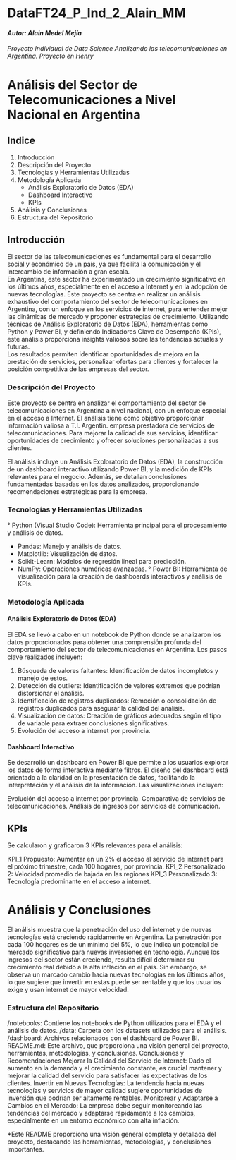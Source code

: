 # DataFT24_P_Ind_2_Alain_MM
#### *Autor: Alain Medel Mejía*
*Proyecto Individual de Data Science Analizando las telecomunicaciones en Argentina. Proyecto en Henry*
# Análisis del Sector de Telecomunicaciones a Nivel Nacional en Argentina
## Indice  
1. Introducción
2. Descripción del Proyecto
3. Tecnologías y Herramientas Utilizadas
4. Metodología Aplicada
   - Análisis Exploratorio de Datos (EDA)
   - Dashboard Interactivo
   - KPIs
5. Análisis y Conclusiones
6. Estructura del Repositorio  


## Introducción  
El sector de las telecomunicaciones es fundamental para el desarrollo social y económico de un país, ya que facilita la comunicación y el intercambio de información a gran escala.  
En Argentina, este sector ha experimentado un crecimiento significativo en los últimos años, especialmente en el acceso a Internet y en la adopción de nuevas tecnologías. Este proyecto se centra en realizar un análisis exhaustivo del comportamiento del sector de telecomunicaciones en Argentina, con un enfoque en los servicios de internet, para entender mejor las dinámicas de mercado y proponer estrategias de crecimiento. Utilizando técnicas de Análisis Exploratorio de Datos (EDA), herramientas como Python y Power BI, y definiendo Indicadores Clave de Desempeño (KPIs), este análisis proporciona insights valiosos sobre las tendencias actuales y futuras.  
Los resultados permiten identificar oportunidades de mejora en la prestación de servicios, personalizar ofertas para clientes y fortalecer la posición competitiva de las empresas del sector.


### Descripción del Proyecto
Este proyecto se centra en analizar el comportamiento del sector de telecomunicaciones en Argentina a nivel nacional, con un enfoque especial en el acceso a Internet. El análisis tiene como objetivo proporcionar información valiosa a T.I. Argentin. empresa prestadora de servicios de telecomunicaciones. Para mejorar la calidad de sus servicios, identificar oportunidades de crecimiento y ofrecer soluciones personalizadas a sus clientes.

El análisis incluye un Análisis Exploratorio de Datos (EDA), la construcción de un dashboard interactivo utilizando Power BI, y la medición de KPIs relevantes para el negocio. Además, se detallan conclusiones fundamentadas basadas en los datos analizados, proporcionando recomendaciones estratégicas para la empresa.

### Tecnologías y Herramientas Utilizadas
° Python (Visual Studio Code): Herramienta principal para el procesamiento y análisis de datos.
  - Pandas: Manejo y análisis de datos.
  - Matplotlib: Visualización de datos.
  - Scikit-Learn: Modelos de regresión lineal para predicción.
  - NumPy: Operaciones numéricas avanzadas.
° Power BI: Herramienta de visualización para la creación de dashboards interactivos y análisis de KPIs.
### Metodología Aplicada
#### Análisis Exploratorio de Datos (EDA)  
El EDA se llevó a cabo en un notebook de Python donde se analizaron los datos proporcionados para obtener una comprensión profunda del comportamiento del sector de telecomunicaciones en Argentina. Los pasos clave realizados incluyen:

1. Búsqueda de valores faltantes: Identificación de datos incompletos y manejo de estos.
2. Detección de outliers: Identificación de valores extremos que podrían distorsionar el análisis.
3. Identificación de registros duplicados: Remoción o consolidación de registros duplicados para asegurar la calidad del análisis.
4. Visualización de datos: Creación de gráficos adecuados según el tipo de variable para extraer conclusiones significativas.
5. Evolución del acceso a internet por provincia.
#### Dashboard Interactivo
Se desarrolló un dashboard en Power BI que permite a los usuarios explorar los datos de forma interactiva mediante filtros. El diseño del dashboard está orientado a la claridad en la presentación de datos, facilitando la interpretación y el análisis de la información. Las visualizaciones incluyen:

Evolución del acceso a internet por provincia.
Comparativa de servicios de telecomunicaciones.
Análisis de ingresos por servicios de comunicación.
## KPIs
Se calcularon y graficaron 3 KPIs relevantes para el análisis:

KPI_1 Propuesto: Aumentar en un 2% el acceso al servicio de internet para el próximo trimestre, cada 100 hogares, por provincia.
KPI_2 Personalizado 2: Velocidad promedio de bajada en las regiones
KPI_3 Personalizado 3: Tecnología predominante en el acceso a internet.

# Análisis y Conclusiones
El análisis muestra que la penetración del uso del internet y de nuevas tecnologías está creciendo rápidamente en Argentina. La penetración por cada 100 hogares es de un mínimo del 5%, lo que indica un potencial de mercado significativo para nuevas inversiones en tecnología. Aunque los ingresos del sector están creciendo, resulta difícil determinar su crecimiento real debido a la alta inflación en el país. Sin embargo, se observa un marcado cambio hacia nuevas tecnologías en los últimos años, lo que sugiere que invertir en estas puede ser rentable y que los usuarios exige y usan internet de mayor velocidad.

### Estructura del Repositorio
/notebooks: Contiene los notebooks de Python utilizados para el EDA y el análisis de datos.
/data: Carpeta con los datasets utilizados para el análisis.
/dashboard: Archivos relacionados con el dashboard de Power BI.
README.md: Este archivo, que proporciona una visión general del proyecto, herramientas, metodologías, y conclusiones.
Conclusiones y Recomendaciones
Mejorar la Calidad del Servicio de Internet: Dado el aumento en la demanda y el crecimiento constante, es crucial mantener y mejorar la calidad del servicio para satisfacer las expectativas de los clientes.
Invertir en Nuevas Tecnologías: La tendencia hacia nuevas tecnologías y servicios de mayor calidad sugiere oportunidades de inversión que podrían ser altamente rentables.
Monitorear y Adaptarse a Cambios en el Mercado: La empresa debe seguir monitoreando las tendencias del mercado y adaptarse rápidamente a los cambios, especialmente en un entorno económico con alta inflación.


*Este README proporciona una visión general completa y detallada del proyecto, destacando las herramientas, metodologías, y conclusiones importantes.







